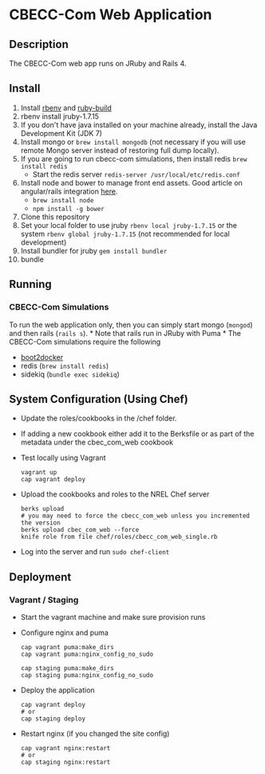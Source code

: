 # CBECC-Com Web Application

## Description

The CBECC-Com web app runs on JRuby and Rails 4.

## Install

1. Install [rbenv](https://github.com/sstephenson/rbenv) and [ruby-build](https://github.com/sstephenson/ruby-build)
1. rbenv install jruby-1.7.15
1. If you don't have java installed on your machine already, install the Java Development Kit (JDK 7)
1. Install mongo or `brew install mongodb` (not necessary if you will use remote Mongo server instead of restoring full dump locally).
1. If you are going to run cbecc-com simulations, then install redis `brew install redis`
    * Start the redis server `redis-server /usr/local/etc/redis.conf`
1. Install node and bower to manage front end assets. Good article on angular/rails integration [here](http://angular-rails.com/bootstrap.html#an-empty-rails-app).
    * `brew install node`
    * `npm install -g bower`
1. Clone this repository
1. Set your local folder to use jruby `rbenv local jruby-1.7.15` or the system `rbenv global jruby-1.7.15` (not recommended for local development)
1. Install bundler for jruby `gem install bundler`
1. bundle

## Running

### CBECC-Com Simulations

To run the web application only, then you can simply start mongo (`mongod`) and then rails (`rails s`). * Note that rails run in JRuby with Puma *
The CBECC-Com simulations require the following

* [boot2docker](https://github.com/boot2docker/boot2docker)
* redis (`brew install redis`)
* sidekiq (`bundle exec sidekiq`)

## System Configuration (Using Chef)

* Update the roles/cookbooks in the /chef folder.
* If adding a new cookbook either add it to the Berksfile or as part of the metadata under the cbec_com_web cookbook
* Test locally using Vagrant

  ```
  vagrant up
  cap vagrant deploy
  ```
* Upload the cookbooks and roles to the NREL Chef server

  ```
  berks upload
  # you may need to force the cbecc_com_web unless you incremented the version
  berks upload cbec_com_web --force
  knife role from file chef/roles/cbecc_com_web_single.rb
  ```

* Log into the server and run `sudo chef-client`

## Deployment

### Vagrant / Staging

* Start the vagrant machine and make sure provision runs
* Configure nginx and puma

  ```
  cap vagrant puma:make_dirs
  cap vagrant puma:nginx_config_no_sudo
  ```

  ```
  cap staging puma:make_dirs
  cap staging puma:nginx_config_no_sudo
  ```

* Deploy the application

  ```
  cap vagrant deploy
  # or
  cap staging deploy
  ```

* Restart nginx (if you changed the site config)

  ```
  cap vagrant nginx:restart
  # or
  cap staging nginx:restart
  ```
  

